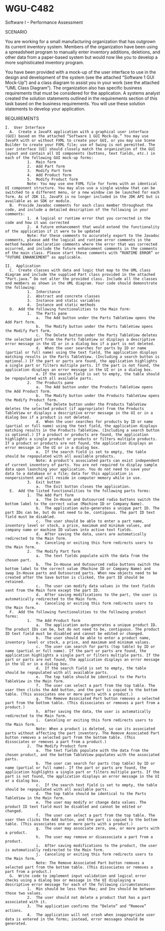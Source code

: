 # WGU-C482
Software I – Performance Assessment


SCENARIO

You are working for a small manufacturing organization that has outgrown its current inventory system. Members of the organization have been using a spreadsheet program to manually enter inventory additions, deletions, and other data from a paper-based system but would now like you to develop a more sophisticated inventory program.

You have been provided with a mock-up of the user interface to use in the design and development of the system (see the attached “Software 1 GUI Mock-Up”) and a class diagram to assist you in your work (see the attached “UML Class Diagram”). The organization also has specific business requirements that must be considered for the application. A systems analyst created the solution statements outlined in the requirements section of this task based on the business requirements. You will use these solution statements to develop your application.

REQUIREMENTS

    I.  User Interface
      A.  Create a JavaFX application with a graphical user interface (GUI) based on the attached “Software 1 GUI Mock-Up.” You may use JavaFX with or without FXML to create your GUI, or you may use Scene Builder to create your FXML file; use of Swing is not permitted. The user interface (UI) should closely match the organization of the GUI layout and contain all UI components (buttons, text fields, etc.) in each of the following GUI mock-up forms:
              1.  Main form
              2.  Add Part form
              3.  Modify Part form
              4.  Add Product form
              5.  Modify Product form
              Note: You may use one FXML file for forms with an identical UI component structure. You may also use a single window that can be switched to a different menu, or a new window can be launched for each form. As of JDK 11, JavaFX is no longer included in the JDK API but is available as an SDK or module.
      B.  Provide Javadoc comments for each class member throughout the code, and include a detailed description of the following in your comments:
              1.  A logical or runtime error that you corrected in the code and how it was corrected
              2.  A future enhancement that would extend the functionality of the application if it were to be updated
              Note: For these comments to accurately export to the Javadoc comments, please add the logical and runtime error comments in the method header declaration comments where the error that was corrected occurred, and include the future enhancement comments in the comments of the main class. Please start these comments with “RUNTIME ERROR” or “FUTURE ENHANCEMENT” as applicable.

    II.  Application
      C.  Create classes with data and logic that map to the UML class diagram and include the supplied Part class provided in the attached “Part.java.” Do not alter the provided class. Include all the classes and members as shown in the UML diagram. Your code should demonstrate the following:
              1.  Inheritance
              2.  Abstract and concrete classes
              3.  Instance and static variables
              4.  Instance and static methods
      D.  Add the following functionalities to the Main form:
              1.  The Parts pane
                  a.  The Add button under the Parts TableView opens the Add Part form.
                  b.  The Modify button under the Parts TableView opens the Modify Part form.
                  c.  The Delete button under the Parts TableView deletes the selected part from the Parts TableView or displays a descriptive error message in the UI or in a dialog box if a part is not deleted.
                  d.  When the user searches for parts by ID or name (partial or full name) using the text field, the application displays matching results in the Parts TableView. (Including a search button is optional.) If the part or parts are found, the application highlights a single part or filters multiple parts. If the part is not found, the application displays an error message in the UI or in a dialog box.
                  e. If the search field is set to empty, the table should be repopulated with all available parts.
              2.  The Products pane
                  a.  The Add button under the Products TableView opens the Add Product form.
                  b.  The Modify button under the Products TableView opens the Modify Product form.
                  c.  The Delete button under the Products TableView deletes the selected product (if appropriate) from the Products TableView or displays a descriptive error message in the UI or in a dialog box if a product is not deleted.
                  d.  When the user searches for products by ID or name (partial or full name) using the text field, the application displays matching results in the Products TableView. (Including a search button is optional.) If a product or products are found, the application highlights a single product or products or filters multiple products. If a product or products are not found, the application displays an error message in the UI or in a dialog box.
                  e.  If the search field is set to empty, the table should be repopulated with all available products.
                  Note: A product’s associated parts can exist independent of current inventory of parts. You are not required to display sample data upon launching your application. You do not need to save your data to a database or a file; data for this application is nonpersistent and will reside in computer memory while in use.
              3.  Exit button
                  a.  The Exit button closes the application.
      E.  Add the listed functionalities to the following parts forms:
              1.  The Add Part form
                  a.  The In-House and Outsourced radio buttons switch the bottom label to the correct value (Machine ID or Company Name).
                  b.  The application auto-generates a unique part ID. The part IDs can be, but do not need to be, contiguous. The part ID text field must be disabled.
                  c.  The user should be able to enter a part name, inventory level or stock, a price, maximum and minimum values, and company name or machine ID values into active text fields.
                  d.  After saving the data, users are automatically redirected to the Main form.
                  e.  Canceling or exiting this form redirects users to the Main form.
              2.  The Modify Part form
                  a.  The text fields populate with the data from the chosen part.
                  b.  The In-House and Outsourced radio buttons switch the bottom label to the correct value (Machine ID or Company Name) and swap In-House parts and Outsourced parts. When new objects need to be created after the Save button is clicked, the part ID should be retained.
                  c.  The user can modify data values in the text fields sent from the Main form except the part ID.
                  d.  After saving modifications to the part, the user is automatically redirected to the Main form.
                  e.  Canceling or exiting this form redirects users to the Main form.
      F.  Add the following functionalities to the following product forms:
              1.  The Add Product form
                  a.  The application auto-generates a unique product ID. The product IDs can be, but do not need to be, contiguous. The product ID text field must be disabled and cannot be edited or changed.
                  b.  The user should be able to enter a product name, inventory level or stock, a price, and maximum and minimum values.
                  c.  The user can search for parts (top table) by ID or name (partial or full name). If the part or parts are found, the application highlights a single part or filters multiple parts. If the part or parts are not found, the application displays an error message in the UI or in a dialog box.
                  d.  If the search field is set to empty, the table should be repopulated with all available parts.
                  e.  The top table should be identical to the Parts TableView in the Main form.
                  f.  The user can select a part from the top table. The user then clicks the Add button, and the part is copied to the bottom table. (This associates one or more parts with a product.)
                  g.  The Remove Associated Part button removes a selected part from the bottom table. (This dissociates or removes a part from a product.)
                  h.  After saving the data, the user is automatically redirected to the Main form.
                  i.  Canceling or exiting this form redirects users to the Main form.
                  Note: When a product is deleted, so can its associated parts without affecting the part inventory. The Remove Associated Part button removes a selected part from the bottom table. (This dissociates or removes a part from a product.)
              2.  The Modify Product form
                  a.  The text fields populate with the data from the chosen product, and the bottom TableView populates with the associated parts.
                  b.  The user can search for parts (top table) by ID or name (partial or full name). If the part or parts are found, the application highlights a single part or filters multiple parts. If the part is not found, the application displays an error message in the UI or a dialog box.
                  c.  If the search text field is set to empty, the table should be repopulated with all available parts.
                  d.  The top table should be identical to the Parts TableView in the Main form.
                  e.  The user may modify or change data values. The product ID text field must be disabled and cannot be edited or changed.
                  f.  The user can select a part from the top table. The user then clicks the Add button, and the part is copied to the bottom table. (This associates one or more parts with a product.)
                  g.  The user may associate zero, one, or more parts with a product.
                  h.  The user may remove or disassociate a part from a product.
                  i.  After saving modifications to the product, the user is automatically redirected to the Main form.
                  j.  Canceling or exiting this form redirects users to the Main form.
                  Note: The Remove Associated Part button removes a selected part from the bottom table. (This dissociates or removes a part from a product.)
      G.  Write code to implement input validation and logical error checks using a dialog box or message in the UI displaying a descriptive error message for each of the following circumstances:
              1.  Min should be less than Max; and Inv should be between those two values.
              2.  The user should not delete a product that has a part associated with it.
              3.  The application confirms the “Delete” and “Remove” actions.
              4.  The application will not crash when inappropriate user data is entered in the forms; instead, error messages should be generated.
